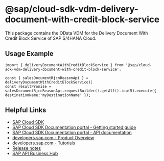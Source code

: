 # @sap/cloud-sdk-vdm-delivery-document-with-credit-block-service

This package contains the OData VDM for the Delivery Document With Credit Block Service of SAP S/4HANA Cloud.

## Usage Example
```
import { deliveryDocumentWithCreditBlockService } from '@sap/cloud-sdk-vdm-delivery-document-with-credit-block-service';

const { salesDocumentRjcnReasonApi } = deliveryDocumentWithCreditBlockService()
const resultPromise = salesDocumentRjcnReasonApi.requestBuilder().getAll().top(5).execute({ destinationName:'myDestinationName' });

```

## Helpful Links

- [SAP Cloud SDK](https://github.com/SAP/cloud-sdk-js)
- [SAP Cloud SDK Documentation portal - Getting started guide](https://sap.github.io/cloud-sdk/docs/js/getting-started)
- [SAP Cloud SDK Documentation portal - API documentation](https://sap.github.io/cloud-sdk/docs/js/api)
- [developers.sap.com - Product Overview](https://developers.sap.com/topics/cloud-sdk.html)
- [developers.sap.com - Tutorials](https://developers.sap.com/tutorial-navigator.html?tag=software-product:technology-platform/sap-cloud-sdk&tag=tutorial:type/tutorial&tag=programming-tool:javascript)
- [Release notes](https://help.sap.com/doc/2324e9c3b28748a4ae2ad08166d77675/1.0/en-US/js-index.html)
- [SAP API Business Hub](https://api.sap.com/)

